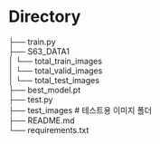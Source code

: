 # Directory <br>
├── train.py <br>
├── S63_DATA1 <br>
│   └── total_train_images <br>
│   └── total_valid_images <br>
│   └── total_test_images <br>
├── best_model.pt <br>
├── test.py <br>
├── test_images # 테스트용 이미지 폴더 <br>
├── README.md <br>
└── requirements.txt